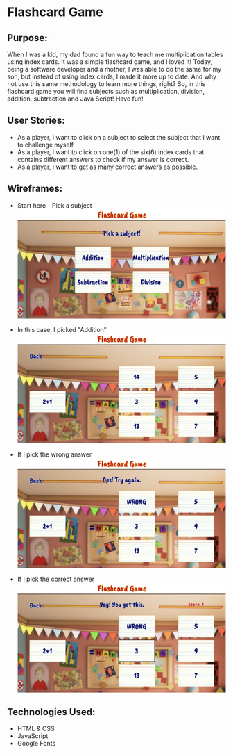 # Flashcard Game

## Purpose:

When I was a kid, my dad found a fun way to teach me multiplication tables using index cards. It was a simple flashcard game, and I loved it! Today, being a software developer and a mother, I was able to do the same for my son, but instead of using index cards, I made it more up to date. And why not use this same methodology to learn more things, right? So, in this flashcard game you will find subjects such as multiplication, division, addition, subtraction and Java Script! Have fun!

## User Stories:

- As a player, I want to click on a subject to select the subject that I want to challenge myself.
- As a player, I want to click on one(1) of the six(6) index cards that contains different answers to check if my answer is correct.
- As a player, I want to get as many correct answers as possible.


## Wireframes:

- Start here - Pick a subject
![st2](/assets/wireframes/FG1Menu.png)

- In this case, I picked "Addition"
![st2](/assets/wireframes/FG2.png)

- If I pick the wrong answer
![st3](/assets/wireframes/FG3.png)

- If I pick the correct answer
![st3](/assets/wireframes/FG4.png)


## Technologies Used:
- HTML & CSS
- JavaScript
- Google Fonts
